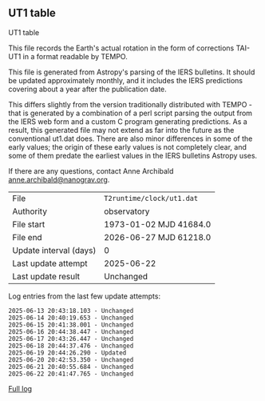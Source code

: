
## UT1 table

UT1 table

This file records the Earth's actual rotation in the form of
corrections TAI-UT1 in a format readable by TEMPO.

This file is generated from Astropy's parsing of the IERS
bulletins. It should be updated approximately monthly, and it
includes the IERS predictions covering about a year after the
publication date.

This differs slightly from the version traditionally distributed
with TEMPO - that is generated by a combination of a perl script
parsing the output from the IERS web form and a custom C program
generating predictions. As a result, this generated file may not
extend as far into the future as the conventional ut1.dat does.
There are also minor differences in some of the early values; the
origin of these early values is not completely clear, and some of
them predate the earliest values in the IERS bulletins Astropy uses.

If there are any questions, contact Anne Archibald
<anne.archibald@nanograv.org>.

|     |     |
|:--- |:--- |
| File | `T2runtime/clock/ut1.dat` |
| Authority | observatory |
| File start | 1973-01-02 MJD 41684.0 |
| File end | 2026-06-27 MJD 61218.0 |
| Update interval (days) | 0 |
| Last update attempt | 2025-06-22 |
| Last update result | Unchanged |

Log entries from the last few update attempts:
```
2025-06-13 20:43:18.103 - Unchanged
2025-06-14 20:40:19.653 - Unchanged
2025-06-15 20:41:38.001 - Unchanged
2025-06-16 20:44:38.447 - Unchanged
2025-06-17 20:43:26.447 - Unchanged
2025-06-18 20:44:37.476 - Unchanged
2025-06-19 20:44:26.290 - Updated
2025-06-20 20:42:53.350 - Unchanged
2025-06-21 20:40:55.684 - Unchanged
2025-06-22 20:41:47.765 - Unchanged
```
[Full log](https://raw.githubusercontent.com/ipta/pulsar-clock-corrections/main/log/T2runtime/clock/ut1.dat.log)
